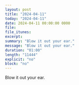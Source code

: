 ```yaml
---
layout: post
title: "2024-04-11"
today: "2024-04-11"
date: 2024-04-11 00:00:00 0000
file:
file_itunes:
excerpt:
summary: "Blow it out your ear."
message: "Blow it out your ear."
duration: "01:00"
length: "11444"
explicit: "no"
block: "no"
---
```

Blow it out your ear.

